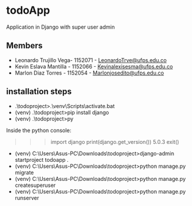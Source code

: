 # todoApp
Application in Django with super user admin

## Members

- Leonardo Trujillo Vega- 1152071 - LeonardoTrve@ufps.edu.co
- Kevin Eslava Mantilla - 1152066 - Kevinalexisesma@ufps.edu.co
- Marlon Diaz Torres - 1152054    - Marlonjosedito@ufps.edu.co

## installation steps

- .\todoproject>.\venv\Scripts\activate.bat
- (venv) .\todoproject>pip install django
- (venv) .\todoproject>py

Inside the python console:
>>> import django
>>> print(django.get_version())
    5.0.3
>>> exit()

- (venv) C:\Users\Asus-PC\Downloads\todoproject>django-admin startproject todoapp .
- (venv) C:\Users\Asus-PC\Downloads\todoproject>python manage.py migrate
- (venv) C:\Users\Asus-PC\Downloads\todoproject>python manage.py createsuperuser 
- (venv) C:\Users\Asus-PC\Downloads\todoproject>python manage.py runserver